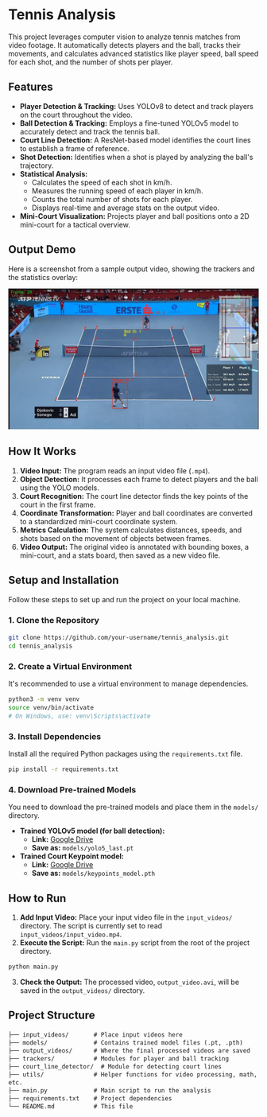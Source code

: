 # Tennis Analysis

This project leverages computer vision to analyze tennis matches from video footage. It automatically detects players and the ball, tracks their movements, and calculates advanced statistics like player speed, ball speed for each shot, and the number of shots per player.

## Features

- **Player Detection & Tracking:** Uses YOLOv8 to detect and track players on the court throughout the video.
- **Ball Detection & Tracking:** Employs a fine-tuned YOLOv5 model to accurately detect and track the tennis ball.
- **Court Line Detection:** A ResNet-based model identifies the court lines to establish a frame of reference.
- **Shot Detection:** Identifies when a shot is played by analyzing the ball's trajectory.
- **Statistical Analysis:**
    - Calculates the speed of each shot in km/h.
    - Measures the running speed of each player in km/h.
    - Counts the total number of shots for each player.
    - Displays real-time and average stats on the output video.
- **Mini-Court Visualization:** Projects player and ball positions onto a 2D mini-court for a tactical overview.

## Output Demo

Here is a screenshot from a sample output video, showing the trackers and the statistics overlay:

![Screenshot](output_videos/screenshot.jpeg)

## How It Works

1.  **Video Input:** The program reads an input video file (`.mp4`).
2.  **Object Detection:** It processes each frame to detect players and the ball using the YOLO models.
3.  **Court Recognition:** The court line detector finds the key points of the court in the first frame.
4.  **Coordinate Transformation:** Player and ball coordinates are converted to a standardized mini-court coordinate system.
5.  **Metrics Calculation:** The system calculates distances, speeds, and shots based on the movement of objects between frames.
6.  **Video Output:** The original video is annotated with bounding boxes, a mini-court, and a stats board, then saved as a new video file.

## Setup and Installation

Follow these steps to set up and run the project on your local machine.

### 1. Clone the Repository

```bash
git clone https://github.com/your-username/tennis_analysis.git
cd tennis_analysis
```

### 2. Create a Virtual Environment

It's recommended to use a virtual environment to manage dependencies.

```bash
python3 -m venv venv
source venv/bin/activate
# On Windows, use: venv\Scripts\activate
```

### 3. Install Dependencies

Install all the required Python packages using the `requirements.txt` file.

```bash
pip install -r requirements.txt
```

### 4. Download Pre-trained Models

You need to download the pre-trained models and place them in the `models/` directory.

-   **Trained YOLOv5 model (for ball detection):**
    -   **Link:** [Google Drive](https://drive.google.com/file/d/1UZwiG1jkWgce9lNhxJ2L0NVjX1vGM05U/view?usp=sharing)
    -   **Save as:** `models/yolo5_last.pt`
-   **Trained Court Keypoint model:**
    -   **Link:** [Google Drive](https://drive.google.com/file/d/1QrTOF1ToQ4plsSZbkBs3zOLkVt3MBlta/view?usp=sharing)
    -   **Save as:** `models/keypoints_model.pth`

## How to Run

1.  **Add Input Video:** Place your input video file in the `input_videos/` directory. The script is currently set to read `input_videos/input_video.mp4`.
2.  **Execute the Script:** Run the `main.py` script from the root of the project directory.

```bash
python main.py
```

3.  **Check the Output:** The processed video, `output_video.avi`, will be saved in the `output_videos/` directory.

## Project Structure

```
├── input_videos/       # Place input videos here
├── models/             # Contains trained model files (.pt, .pth)
├── output_videos/      # Where the final processed videos are saved
├── trackers/           # Modules for player and ball tracking
├── court_line_detector/  # Module for detecting court lines
├── utils/              # Helper functions for video processing, math, etc.
├── main.py             # Main script to run the analysis
├── requirements.txt    # Project dependencies
└── README.md           # This file
```





